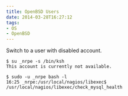 ```yaml
---
title: OpenBSD Users
date: 2014-03-28T16:27:12
tags: 
- OS
- OpenBSD
---
```


Switch to a user with disabled account.
~~~
$ su _nrpe -s /bin/ksh
This account is currently not available.

$ sudo -u _nrpe bash -l
16:25 _nrpe:/usr/local/nagios/libexec$ /usr/local/nagios/libexec/check_mysql_health
~~~